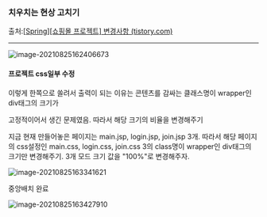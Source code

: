 ### 치우치는 현상 고치기 

출처:[[Spring\][쇼핑몰 프로젝트] 변경사항 (tistory.com)](https://kimvampa.tistory.com/130?category=771727)

---

![image-20210825162406673](https://user-images.githubusercontent.com/82528589/134439240-48311518-b2be-4ee5-96e8-d842a83cd91a.png)

#### 프로젝트 css일부 수정

이렇게 한쪽으로 쏠려서 출력이 되는 이유는 콘텐츠를 감싸는 클래스명이 wrapper인 div태그의 크기가 

고정적이어서 생긴 문제였음. 따라서 해당 크기의 비율을 변경해주기

 지금 현재 만들어놓은 페이지는 main.jsp, login.jsp, join.jsp 3개. 따라서 해당 페이지의 css설정인 main.css, login.css, join.css 3의 class명이 wrapper인 div태그의 크기만 변경해주기. 3개 모드 크기 값을 "100%"로 변경해주자.

![image-20210825163341621](https://user-images.githubusercontent.com/82528589/134439254-0d0d24a5-4e80-40ec-9488-c22acf033f57.png)



중앙배치 완료 

![image-20210825163427910](https://user-images.githubusercontent.com/82528589/134439268-efa9a13b-5b05-4626-936d-4e430eb48828.png)
